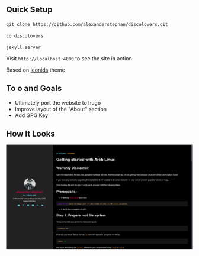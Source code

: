 ## Quick Setup

`git clone https://github.com/alexanderstephan/discolovers.git`

`cd discolovers`

`jekyll server`

Visit `http://localhost:4000` to see the site in action

Based on [leonids](https://github.com/renyuanz/leonids) theme

## To o and Goals

- Ultimately port the website to hugo
- Improve layout of the "About" section
- Add GPG Key

## How It Looks

![Screenshot of my website](https://raw.githubusercontent.com/alexanderstephan/discolovers/master/discolovers.png "discolovers.de")
